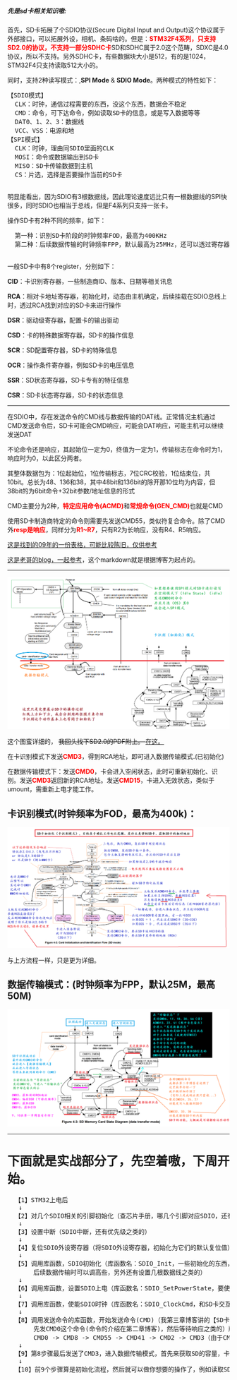 <h5>先是sd卡相关知识嗷:</h5>
  <p>首先，SD卡拓展了个SDIO协议(Secure Digital Input and Output)这个协议属于外部接口，可以拓展外设，相机、条码啥的。但是：<b style="color:red;">STM32F4系列，只支持SD2.0的协议，不支持一部分SDHC卡</b>SD和SDHC属于2.0这个范畴，SDXC是4.0协议，所以不支持。另外SDHC卡，有些数据块大小是512，有的是1024，STM32F4只支持读取512大小的。</p>
  <p>同时，支持2种读写模式：,<b>SPI Mode</b> & <b>SDIO Mode</b>。两种模式的特性如下：</p>
  <pre>
【SDIO模式】
  CLK：时钟，通信过程需要的东西，没这个东西，数据会不稳定
  CMD：命令，可下达命令，例如读取SD卡的信息，或是写入数据等等
  DAT0、1、2、3：数据线
  VCC、VSS：电源和地
【SPI模式】
  CLK：时钟，理由同SDIO里面的CLK
  MOSI：命令或数据输出到SD卡
  MISO：SD卡传输数据到主机
  CS：片选，选择是否要操作当前的SD卡
  </pre>
  <p>明显能看出，因为SDIO有3根数据线，因此理论速度远比只有一根数据线的SPI快很多，同时SDIO也相当于总线，但是F4系列只支持一张卡。</p>
  <p>操作SD卡有2种不同的频率，如下：</p>
  <pre>
  第一种：识别SD卡阶段的时钟频率FOD，最高为400KHz
  第二种：后续数据传输的时钟频率FPP，默认最高为25MHz，还可以透过寄存器修改，修改后最高为50MHz。
  </pre>
  <p>一般SD卡中有8个register，分别如下：</p>
  <p><b>CID</b>：卡识别寄存器，一些制造商ID、版本、日期等相关讯息</p>
  <p><b>RCA</b>：相对卡地址寄存器，初始化时，动态由主机确定，后续挂载在SDIO总线上时，透过RCA找到对应的SD卡来进行操作</p>
  <p><b>DSR</b>：驱动级寄存器，配置卡的输出驱动</p>
  <p><b>CSD</b>：卡的特殊数据寄存器，SD卡的操作信息</p>
  <p><b>SCR</b>：SD配置寄存器，SD卡的特殊信息</p>
  <p><b>OCR</b>：操作条件寄存器，例如SD卡的电压信息</p>
  <p><b>SSR</b>：SD状态寄存器，SD卡专有的特征信息</p>
  <p><b>CSR</b>：SD卡状态寄存器，SD卡的状态信息</p>
  
  <hr>
  
  <p>在SDIO中，存在发送命令的CMD线与数据传输的DAT线。正常情况主机通过CMD发送命令后，SD卡可能会CMD响应，可能会DAT响应，可能主机可以继续发送DAT</p>
  <p>不论命令还是响应，其起始位一定为0，终值为一定为1，传输标志在命令时为1，响应时为0，以此区分两者。</p>
  <p>其整体数据包为：1位起始位，1位传输标志，7位CRC校验，1位结束位，共10bit。总长为48、136和38，其中48bit和136bit的除开那10位均为内容，但38bit的为6bit命令+32bit参数/地址信息的形式 </p>
  <p>CMD主要分为2种，<b style="color:red;">特定应用命令(ACMD)</b>和<b style="color:red;">常规命令(GEN_CMD)</b>也就是CMD</p>
  <p>使用SD卡制造商特定的命令则需要先发送CMD55，类似符复合命令。除了CMD外<b style="color:red;">resp是响应</b>，同样分为<b style="color:red;">R1~R7</b>，只有R2为长响应，没有R4、R5响应。</p>
  <p><a href="https://github.com/xjc147896325/Cross-hardware-recording/blob/main/SD_command%20and%20register%20list.pdf" target="_blank">这是找到的09年的一份表格，可能比较陈旧，仅供参考</a></p>
  <p><a href="https://www.cnblogs.com/PureHeart/p/12015635.html" target="_blank">这是老哥的blog，一起参考</a>，这个markdown就是根据博客为起点的。</p>
    
  <hr>

  <p><img src="sd_card_rw.png" alt="check github.com/xjc147896325/Cross-hardware-recording"></p>
  <p>这个图蛮详细的，
  <del><strike>我回头找下SD2.0的PDF附上。  
  </strike></del><!-- 这里~与<del>都不好使，还是<strike>好用 -->
  <a href="https://github.com/xjc147896325/Cross-hardware-recording/blob/main/SD2.0%E5%8D%8F%E8%AE%AE%E6%A0%87%E5%87%86%E5%AE%8C%E6%95%B4%E7%89%88.pdf" target="_blank">在这。</a></p>
  <p>在卡识别模式下发送<b style="color:red;">CMD3</b>，得到RCA地址，即可进入数据传输模式.(已初始化)</p>
  <p>在数据传输模式下：发送<b style="color:red;">CMD0</b>，卡会进入空闲状态，此时可重新初始化、识别。发送<b style="color:red;">CMD3</b>返回新的RCA地址。发送<b style="color:red;">CMD15</b>，卡进入无效状态，类似于umount，需重新上电才能工作。</p>
  <h2>卡识别模式(时钟频率为FOD，最高为400k)：</h2>
  <p><img src="card_identify_mode.png" alt="check github.com/xjc147896325/Cross-hardware-recording"></p>
  <p>与上方流程一样，只是更为详细。</p>
  <h2>数据传输模式：(时钟频率为FPP，默认25M，最高50M)</h2>
  <p><img src="data_translation_mode.png" alt="check github.com/xjc147896325/Cross-hardware-recording"></p>
  <hr>
  <h1>下面就是实战部分了，先空着嗷，下周开始。</h1>
  <pre>
  【1】STM32上电后
   ↓
  【2】对几个SDIO相关的引脚初始化（查芯片手册，哪几个引脚对应SDIO，还有时钟也要设置）
   ↓
  【3】设置中断（SDIO中断，还有优先级之类的）
   ↓
  【4】复位SDIO外设寄存器（将SDIO外设寄存器，初始化为它们的默认复位值）
   ↓
  【5】调用库函数，SDIO初始化（库函数名：SDIO_Init，一些初始化的东西，例如频率，卡识别时要先设400K，
       后续数据传输时可以调高些，另外还有设置几根数据线之类的）
   ↓
  【6】调用库函数，设置SDIO上电（库函数名：SDIO_SetPowerState，要使用SD卡，就要把电源打开）
   ↓
  【7】调用库函数，使能SDIO时钟（库函数名：SDIO_ClockCmd，和SD卡交互数据需要时钟）
   ↓
  【8】调用发送命令的库函数，开始发送命令(CMD)（我第三章博客讲的【SD卡操作流程】，卡识别（卡识别模式）的时候，
       先发CMD0这个命令(命令的介绍在第二章博客)，然后等待响应之类的）所以第8步骤的命令发送顺序是：
       CMD0 -> CMD8 -> CMD55 -> CMD41 -> CMD2 -> CMD3（由于CMD41是特定应用命令，在CMD41之前，必须发送CMD55）
   ↓
  【9】第8步骤最后发送了CMD3，进入数据传输模式，首先来获取SD的容量，卡的块大小之类的信息（发送CMD9命令）
   ↓
  【10】前9个步骤算是初始化流程，然后就可以做你想要的操作了，例如读取SD卡，或是写入数据，擦除SD卡等等
  </pre>
